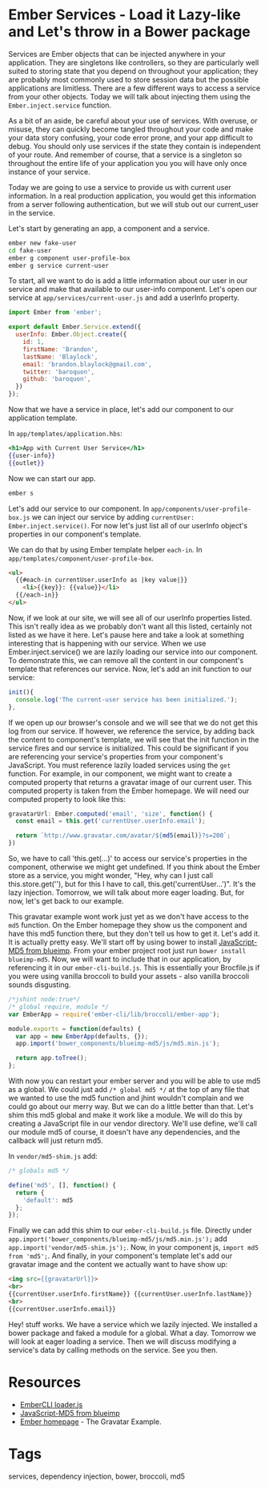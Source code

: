 # Ember Services - Load it Lazy-like and Let's throw in a Bower package

Services are Ember objects that can be injected anywhere in your application. They are singletons like controllers, so they are particularly well suited to storing state that you depend on throughout your application; they are probably most commonly used to store session data but the possible applications are limitless. There are a few different ways to access a service from your other objects. Today we will talk about injecting them using the `Ember.inject.service` function.

As a bit of an aside, be careful about your use of services. With overuse, or misuse, they can quickly become tangled throughout your code and make your data story confusing, your code error prone, and your app difficult to debug. You should only use services if the state they contain is independent of your route. And remember of course, that a service is a singleton so throughout the entire life of your application you you will have only once instance of your service.

Today we are going to use a service to provide us with current user information. In a real production application, you would get this information from a server following authentication, but we will stub out our current_user in the service.

Let's start by generating an app, a component and a service.

```sh
ember new fake-user
cd fake-user
ember g component user-profile-box
ember g service current-user
```

To start, all we want to do is add a little information about our user in our service and make that available to our user-info component. Let's open our service at `app/services/current-user.js` and add a userInfo property.  

```JavaScript
import Ember from 'ember';

export default Ember.Service.extend({
  userInfo: Ember.Object.create({
    id: 1,
    firstName: 'Brandon',
    lastName: 'Blaylock',
    email: 'brandon.blaylock@gmail.com',
    twitter: 'baroquon',
    github: 'baroquon',
  })
});
```

Now that we have a service in place, let's add our component to our application template.

In `app/templates/application.hbs`:

```hbs
<h1>App with Current User Service</h1>
{{user-info}}
{{outlet}}
```

Now we can start our app.

```sh
ember s
```

Let's add our service to our component. In `app/components/user-profile-box.js` we can inject our service by adding `currentUser: Ember.inject.service()`. For now let's just list all of our userInfo object's properties in our component's template.

We can do that by using Ember template helper `each-in`. In `app/templates/component/user-profile-box`.

```html
<ul>
  {{#each-in currentUser.userInfo as |key value|}}
    <li>{{key}}: {{value}}</li>
  {{/each-in}}
</ul>
```

Now, if we look at our site, we will see all of our userInfo properties listed. This isn't really idea as we probably don't want all this listed, certainly not listed as we have it here. Let's pause here and take a look at something interesting that is happening with our service. When we use Ember.inject.service() we are lazily loading our service into our component. To demonstrate this, we can remove all the content in our component's template that references our service. Now, let's add an init function to our service:

```JavaScript
init(){
  console.log('The current-user service has been initialized.');
},
```

If we open up our browser's console and we will see that we do not get this log from our service. If however, we reference the service, by adding back the content to component's template, we will see that the init function in the service fires and our service is initialized. This could be significant if you are referencing your service's properties from your component's JavaScript. You must reference lazily loaded services using the `get` function. For example, in our component, we might want to create a computed property that returns a gravatar image of our current user. This computed property is taken from the Ember homepage. We will need our computed property to look like this:

```JavaScript
gravatarUrl: Ember.computed('email', 'size', function() {
  const email = this.get('currentUser.userInfo.email');

  return `http://www.gravatar.com/avatar/${md5(email)}?s=200`;
})
```

So, we have to call 'this.get(...)' to access our service's properties in the component, otherwise we might get undefined. If you think about the Ember store as a service, you might wonder, "Hey, why can I just call this.store.get(''), but for this I have to call, this.get('currentUser...')". It's the lazy injection. Tomorrow, we will talk about more eager loading. But, for now, let's get back to our example.

This gravatar example wont work just yet as we don't have access to the `md5` function. On the Ember homepage they show us the component and have this md5 function there, but they don't tell us how to get it. Let's add it. It is actually pretty easy. We'll start off by using bower to install [JavaScript-MD5 from blueimp](https://github.com/blueimp/JavaScript-MD5). From your ember project root just run `bower install blueimp-md5`. Now, we will want to include that in our application, by referencing it in our `ember-cli-build.js`. This is essentially your Brocfile.js if you were using vanilla broccoli to build your assets - also vanilla broccoli sounds disgusting.

```JavaScript
/*jshint node:true*/
/* global require, module */
var EmberApp = require('ember-cli/lib/broccoli/ember-app');

module.exports = function(defaults) {
  var app = new EmberApp(defaults, {});
  app.import('bower_components/blueimp-md5/js/md5.min.js');

  return app.toTree();
};
```

With now you can restart your ember server and you will be able to use md5 as a global. We could just add `/* global md5 */` at the top of any file that we wanted to use the md5 function and jhint wouldn't complain and we could go about our merry way. But we can do a little better than that. Let's shim this md5 global and make it work like a module. We will do this by creating a JavaScript file in our vendor directory. We'll use define, we'll call our module md5 of course, it doesn't have any dependencies, and the callback will just return md5.

In `vendor/md5-shim.js` add:

```JavaScript
/* globals md5 */

define('md5', [], function() {
  return {
    'default': md5
  };
});
```

Finally we can add this shim to our `ember-cli-build.js` file. Directly under `app.import('bower_components/blueimp-md5/js/md5.min.js');` add `app.import('vendor/md5-shim.js');`. Now, in your component js, `import md5 from 'md5';`. And finally, in your component's template let's add our gravatar image and the content we actually want to have show up:

```html
<img src={{gravatarUrl}}>
<br>
{{currentUser.userInfo.firstName}} {{currentUser.userInfo.lastName}}
<br>
{{currentUser.userInfo.email}}
```

Hey! stuff works. We have a service which we lazily injected. We installed a bower package and faked a module for a global. What a day. Tomorrow we will look at eager loading a service. Then we will discuss modifying a service's data by calling methods on the service. See you then.

# Resources

* [EmberCLI loader.js](https://github.com/ember-cli/loader.js/blob/master/lib/loader/loader.js)
* [JavaScript-MD5 from blueimp](https://github.com/blueimp/JavaScript-MD5)
* [Ember homepage](http://emberjs.com/) - The Gravatar Example.

# Tags

services, dependency injection, bower, broccoli, md5
